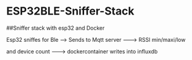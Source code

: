 # ESP32BLE-Sniffer-Stack

##Sniffer stack with esp32 and Docker

Esp32 sniffes for Ble --> Sends to Mqtt server ---> RSSI min/maxi/low 

and device count ---> dockercontainer writes into influxdb

